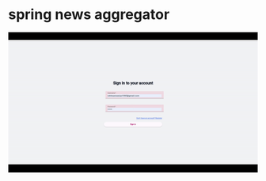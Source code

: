 # spring  news aggregator

![News Aggregator Demo](demonewsaggregator-ezgif.com-video-to-gif-converter.gif)
